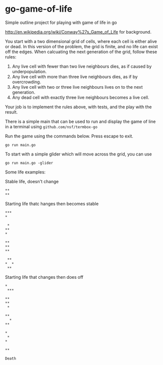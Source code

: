 # go-game-of-life
Simple outline project for playing with game of life in go

http://en.wikipedia.org/wiki/Conway%27s_Game_of_Life for background.

You start with a two dimensional grid of cells, where each cell is either alive or dead. In this version of the problem, the grid is finite, and no life can exist off the edges. When calcuating the next generation of the grid, follow these rules:

   1. Any live cell with fewer than two live neighbours dies, as if caused by underpopulation.
   2. Any live cell with more than three live neighbours dies, as if by overcrowding.
   3. Any live cell with two or three live neighbours lives on to the next generation.
   4. Any dead cell with exactly three live neighbours becomes a live cell.

Your job is to implement the rules above, with tests, and the play with the result.

There is a simple main that can be used to run and display the game of line in a terminal using `github.com/nsf/termbox-go`

Run the game using the commands below. Press escape to exit.

```
go run main.go
```

To start with a simple glider which will move across the grid, you can use
```
go run main.go -glider
```


Some life examples:

Stable life, doesn't change
```
**
**
```

Starting life thatc hanges then becomes stable
```
***
*
```
```
 *
**
*
```
```
**
**
**
```
```
 ** 
*  *
 **
```

Starting life that changes then does off
```
*
 ***
```
```
**
**
 *
```
```
**
  *
**
```
```
*
 *
*
```
```
**
```
```
Death
```
